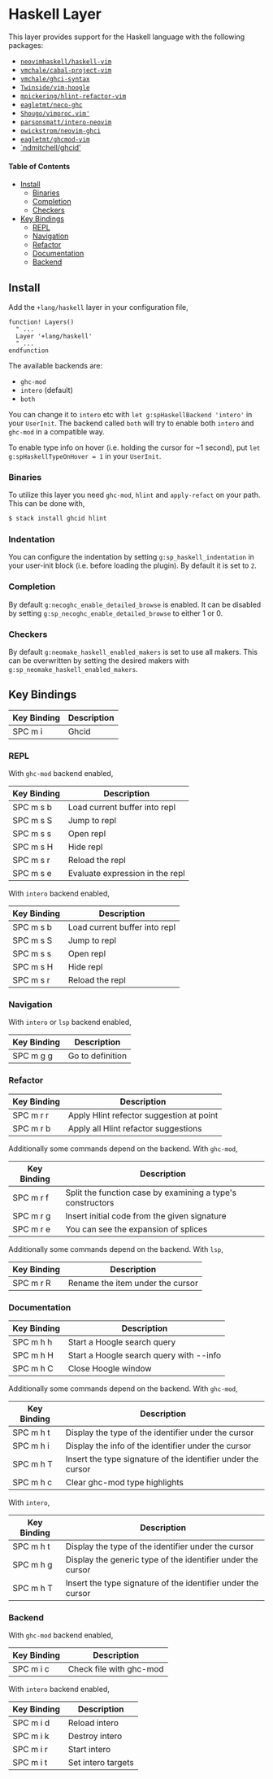# Haskell Layer
This layer provides support for the Haskell language with the following packages:

- [`neovimhaskell/haskell-vim`](https://github.com/neovimhaskell/haskell-vim)
- [`vmchale/cabal-project-vim`](https://github.com/vmchale/cabal-project-vim)
- [`vmchale/ghci-syntax`](https://github.com/vmchale/ghci-syntax)
- [`Twinside/vim-hoogle`](https://github.com/Twinside/vim-hoogle)
- [`mpickering/hlint-refactor-vim`](https://github.com/mpickering/hlint-refactor-vim)
- [`eagletmt/neco-ghc`](https://github.com/eagletmt/neco-ghc)
- [`Shougo/vimproc.vim'`](https://github.com/Shougo/vimproc.vim')
- [`parsonsmatt/intero-neovim`](https://github.com/parsonsmatt/intero-neovim)
- [`owickstrom/neovim-ghci`](https://github.com/owickstrom/neovim-ghci)
- [`eagletmt/ghcmod-vim`](https://github.com/eagletmt/ghcmod-vim)
- [`ndmitchell/ghcid'](https://github.com/ndmitchell/ghcid/tree/master/plugins/nvim)

#### Table of Contents
- [Install](#install)
  - [Binaries](#binaries)
  - [Completion](#completion)
  - [Checkers](#checkers)
- [Key Bindings](#key-bindings)
  - [REPL](#repl)
  - [Navigation](#navigation)
  - [Refactor](#refactor)
  - [Documentation](#documentation)
  - [Backend](#backend)

## Install
Add the `+lang/haskell` layer in your configuration file,

```viml
function! Layers()
  " ...
  Layer '+lang/haskell'
  " ...
endfunction
```

The available backends are:

- `ghc-mod`
- `intero` (default)
- `both`

You can change it to `intero` etc with `let g:spHaskellBackend 'intero'` in your `UserInit`. The backend called `both` will try to enable both `intero` and `ghc-mod` in a compatible way.

To enable type info on hover (i.e. holding the cursor for ~1 second), put `let g:spHaskellTypeOnHover = 1` in your `UserInit`.

### Binaries
To utilize this layer you need `ghc-mod`, `hlint` and `apply-refact` on your path. This can be done with,

```bash
$ stack install ghcid hlint
```

### Indentation
You can configure the indentation by setting `g:sp_haskell_indentation` in your user-init block (i.e. before loading the plugin). By default it is set to `2`.

### Completion
By default `g:necoghc_enable_detailed_browse` is enabled. It can be disabled by setting `g:sp_necoghc_enable_detailed_browse` to either 1 or 0.

### Checkers
By default `g:neomake_haskell_enabled_makers` is set to use all makers. This can be overwritten by setting the desired makers with `g:sp_neomake_haskell_enabled_makers`.

## Key Bindings

| Key Binding | Description |
| ----------- | ----------- |
| SPC m i     | Ghcid       |

### REPL
With `ghc-mod` backend enabled,

| Key Binding | Description                     |
| ----------- | ------------------------------- |
| SPC m s b   | Load current buffer into repl   |
| SPC m s S   | Jump to repl                    |
| SPC m s s   | Open repl                       |
| SPC m s H   | Hide repl                       |
| SPC m s r   | Reload the repl                 |
| SPC m s e   | Evaluate expression in the repl |

With `intero` backend enabled,

| Key Binding | Description                   |
| ----------- | ----------------------------- |
| SPC m s b   | Load current buffer into repl |
| SPC m s S   | Jump to repl                  |
| SPC m s s   | Open repl                     |
| SPC m s H   | Hide repl                     |
| SPC m s r   | Reload the repl               |

### Navigation
With `intero` or `lsp` backend enabled,

| Key Binding | Description      |
| ----------- | ---------------- |
| SPC m g g   | Go to definition |

### Refactor
| Key Binding | Description                              |
| ----------- | ---------------------------------------- |
| SPC m r r   | Apply Hlint refector suggestion at point |
| SPC m r b   | Apply all Hlint refactor suggestions     |

Additionally some commands depend on the backend. With `ghc-mod`,

| Key Binding | Description                                                |
| ----------- | ---------------------------------------------------------- |
| SPC m r f   | Split the function case by examining a type's constructors |
| SPC m r g   | Insert initial code from the given signature               |
| SPC m r e   | You can see the expansion of splices                       |

Additionally some commands depend on the backend. With `lsp`,

| Key Binding | Description                      |
| ----------- | -------------------------------- |
| SPC m r R   | Rename the item under the cursor |

### Documentation
| Key Binding | Description                             |
| ----------- | --------------------------------------- |
| SPC m h h   | Start a Hoogle search query             |
| SPC m h H   | Start a Hoogle search query with --info |
| SPC m h C   | Close Hoogle window                     |

Additionally some commands depend on the backend. With `ghc-mod`,

| Key Binding | Description                                                  |
| ----------- | ------------------------------------------------------------ |
| SPC m h t   | Display the type of the identifier under the cursor          |
| SPC m h i   | Display the info of the identifier under the cursor          |
| SPC m h T   | Insert the type signature of the identifier under the cursor |
| SPC m h c   | Clear ghc-mod type highlights                                |

With `intero`,

| Key Binding | Description                                                  |
| ----------- | ------------------------------------------------------------ |
| SPC m h t   | Display the type of the identifier under the cursor          |
| SPC m h g   | Display the generic type of the identifier under the cursor  |
| SPC m h T   | Insert the type signature of the identifier under the cursor |

### Backend
With `ghc-mod` backend enabled,

| Key Binding | Description             |
| ----------- | ----------------------- |
| SPC m i c   | Check file with ghc-mod |

With `intero` backend enabled,

| Key Binding | Description        |
| ----------- | ------------------ |
| SPC m i d   | Reload intero      |
| SPC m i k   | Destroy intero     |
| SPC m i r   | Start intero       |
| SPC m i t   | Set intero targets |
